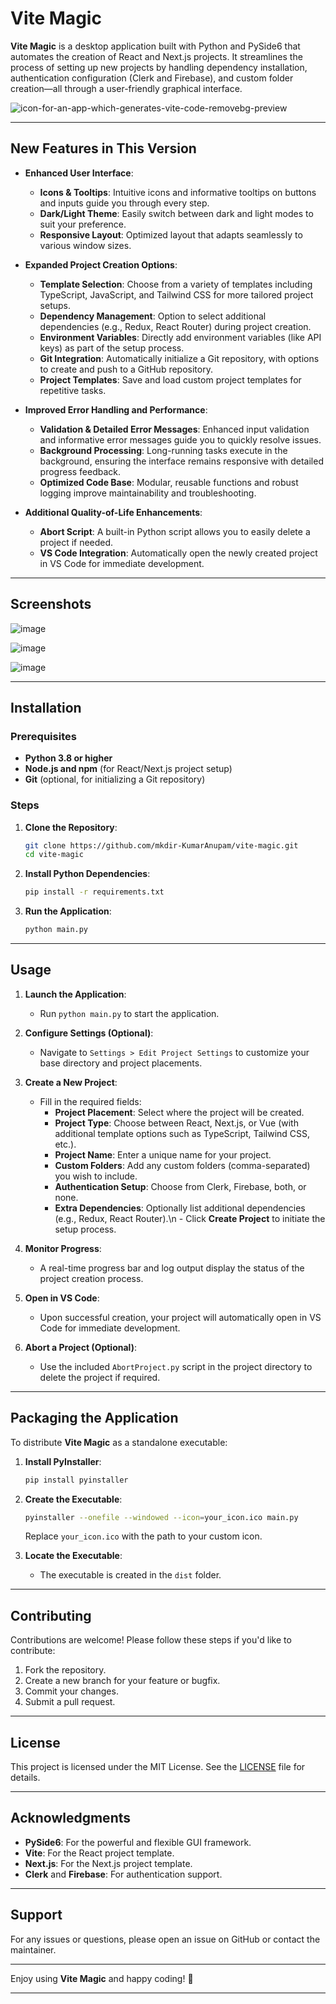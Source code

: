 
# Vite Magic

**Vite Magic** is a desktop application built with Python and PySide6 that automates the creation of React and Next.js projects. It streamlines the process of setting up new projects by handling dependency installation, authentication configuration (Clerk and Firebase), and custom folder creation—all through a user-friendly graphical interface.

![icon-for-an-app-which-generates-vite-code-removebg-preview](https://github.com/user-attachments/assets/adb7ed36-e467-4c72-b35a-328df2477dab)

---

## New Features in This Version

- **Enhanced User Interface**:  
  - **Icons & Tooltips**: Intuitive icons and informative tooltips on buttons and inputs guide you through every step.
  - **Dark/Light Theme**: Easily switch between dark and light modes to suit your preference.
  - **Responsive Layout**: Optimized layout that adapts seamlessly to various window sizes.

- **Expanded Project Creation Options**:  
  - **Template Selection**: Choose from a variety of templates including TypeScript, JavaScript, and Tailwind CSS for more tailored project setups.
  - **Dependency Management**: Option to select additional dependencies (e.g., Redux, React Router) during project creation.
  - **Environment Variables**: Directly add environment variables (like API keys) as part of the setup process.
  - **Git Integration**: Automatically initialize a Git repository, with options to create and push to a GitHub repository.
  - **Project Templates**: Save and load custom project templates for repetitive tasks.

- **Improved Error Handling and Performance**:  
  - **Validation & Detailed Error Messages**: Enhanced input validation and informative error messages guide you to quickly resolve issues.
  - **Background Processing**: Long-running tasks execute in the background, ensuring the interface remains responsive with detailed progress feedback.
  - **Optimized Code Base**: Modular, reusable functions and robust logging improve maintainability and troubleshooting.

- **Additional Quality-of-Life Enhancements**:  
  - **Abort Script**: A built-in Python script allows you to easily delete a project if needed.
  - **VS Code Integration**: Automatically open the newly created project in VS Code for immediate development.

---

## Screenshots

![image](https://github.com/user-attachments/assets/44d4a886-5fb8-4b59-a2fb-87169e730f7d)

![image](https://github.com/user-attachments/assets/79f7f045-bd6b-4ef8-a1e6-8132216117a7)

![image](https://github.com/user-attachments/assets/a4247afd-7869-4b52-aa8e-88db515b07e6)

---

## Installation

### Prerequisites

- **Python 3.8 or higher**
- **Node.js and npm** (for React/Next.js project setup)
- **Git** (optional, for initializing a Git repository)

### Steps

1. **Clone the Repository**:
   ```bash
   git clone https://github.com/mkdir-KumarAnupam/vite-magic.git
   cd vite-magic
   ```

2. **Install Python Dependencies**:
   ```bash
   pip install -r requirements.txt
   ```

3. **Run the Application**:
   ```bash
   python main.py
   ```

---

## Usage

1. **Launch the Application**:
   - Run `python main.py` to start the application.

2. **Configure Settings (Optional)**:
   - Navigate to `Settings > Edit Project Settings` to customize your base directory and project placements.

3. **Create a New Project**:
   - Fill in the required fields:
     - **Project Placement**: Select where the project will be created.
     - **Project Type**: Choose between React, Next.js, or Vue (with additional template options such as TypeScript, Tailwind CSS, etc.).
     - **Project Name**: Enter a unique name for your project.
     - **Custom Folders**: Add any custom folders (comma-separated) you wish to include.
     - **Authentication Setup**: Choose from Clerk, Firebase, both, or none.
     - **Extra Dependencies**: Optionally list additional dependencies (e.g., Redux, React Router).\n   - Click **Create Project** to initiate the setup process.

4. **Monitor Progress**:
   - A real-time progress bar and log output display the status of the project creation process.

5. **Open in VS Code**:
   - Upon successful creation, your project will automatically open in VS Code for immediate development.

6. **Abort a Project (Optional)**:
   - Use the included `AbortProject.py` script in the project directory to delete the project if required.

---

## Packaging the Application

To distribute **Vite Magic** as a standalone executable:

1. **Install PyInstaller**:
   ```bash
   pip install pyinstaller
   ```

2. **Create the Executable**:
   ```bash
   pyinstaller --onefile --windowed --icon=your_icon.ico main.py
   ```
   Replace `your_icon.ico` with the path to your custom icon.

3. **Locate the Executable**:
   - The executable is created in the `dist` folder.

---

## Contributing

Contributions are welcome! Please follow these steps if you'd like to contribute:
1. Fork the repository.
2. Create a new branch for your feature or bugfix.
3. Commit your changes.
4. Submit a pull request.

---

## License

This project is licensed under the MIT License. See the [LICENSE](LICENSE) file for details.

---

## Acknowledgments

- **PySide6**: For the powerful and flexible GUI framework.
- **Vite**: For the React project template.
- **Next.js**: For the Next.js project template.
- **Clerk** and **Firebase**: For authentication support.

---

## Support

For any issues or questions, please open an issue on GitHub or contact the maintainer.

---

Enjoy using **Vite Magic** and happy coding! 🚀

---
